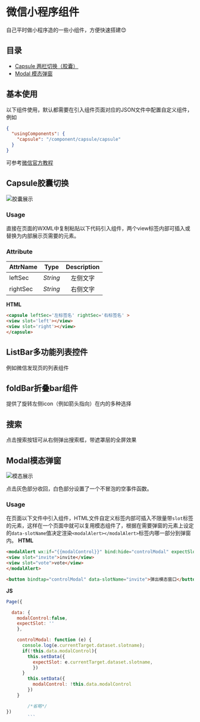 微信小程序组件
===
自己平时做小程序造的一些小组件，方便快速搭建:blush:
## 目录
- [Capsule 两栏切换（胶囊）](##Capsule胶囊切换)
- [Modal 模态弹窗](##Modal模态弹窗)

## 基本使用
以下组件使用，默认都需要在引入组件页面对应的JSON文件中配置自定义组件，例如
```json
{
  "usingComponents": {
    "capsule": "/component/capsule/capsule"
  }
}
```

可参考[微信官方教程](https://developers.weixin.qq.com/miniprogram/dev/framework/custom-component/wxml-wxss.html)

## Capsule胶囊切换
![胶囊展示](https://i.loli.net/2018/03/16/5aabbec47f0d0.gif)

### Usage
直接在页面的WXML中复制粘贴以下代码引入组件，两个view标签内部可插入或替换为内部展示页需要的元素。
### Attribute
| AttrName  |    Type   |   Description   |
| :-------- | :--------:| :------: |
| leftSec    |   *String* |  左侧文字  |
| rightSec   |   *String* |  右侧文字  |

**HTML**
```html
<capsule leftSec='左标签名' rightSec='右标签名' >
<view slot='left'></view>
<view slot='right'></view>
</capsule>
```

## ListBar多功能列表控件
例如微信发现页的列表组件

## foldBar折叠bar组件
提供了旋转左侧icon（例如箭头指向）在内的多种选择

## 搜索
点击搜索按钮可从右侧弹出搜索框，带遮罩层的全屏效果

## Modal模态弹窗
![模态展示](https://i.loli.net/2018/04/02/5ac210fcdd633.gif)

点击灰色部分收回，白色部分设置了一个不冒泡的空事件函数。

### Usage
在页面以下文件中引入组件，HTML文件自定义标签内部可插入不限量带`slot`标签的元素，这样在一个页面中就可以复用模态组件了，根据在需要弹窗的元素上设定的`data-slotName`值决定渲染`<modalAlert></modalAlert>`标签内哪一部分到弹窗内。
**HTML**
```html
<modalAlert wx:if="{{modalControl}}" bind:hide="controlModal" expectSlot="{{expectSlot}}">
<view slot="invite">invite</view> 
<view slot="vote">vote</view> 
</modalAlert>

<button bindtap="controlModal" data-slotName="invite">弹出模态窗口</button>
```
**JS**
```javascript
Page({

  data: {
    modalControl:false,
    expectSlot: ''
    },

    controlModal: function (e) {
      console.log(e.currentTarget.dataset.slotname);
      if(!this.data.modalControl){
        this.setData({
          expectSlot: e.currentTarget.dataset.slotname,
          })
      }
        this.setData({
          modalControl: !this.data.modalControl
        })
    }

        /*省略*/
})
        ```